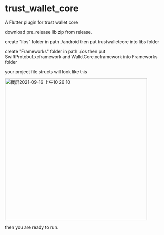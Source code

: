 # trust_wallet_core

A Flutter plugin for trust wallet core

download pre_release lib zip from release.


create "libs" folder in path ./android then put trustwalletcore into libs folder

create "Frameworks" folder in path ./ios then put  SwiftProtobuf.xcframework and WalletCore.xcframework into Frameworks folder

your project file structs will look like this

<img width="456" alt="截屏2021-09-16 上午10 26 10" src="https://user-images.githubusercontent.com/54241621/133539483-b8019dfd-3b5f-44d5-88a9-62738f5df09f.png">


then you are ready to run.
